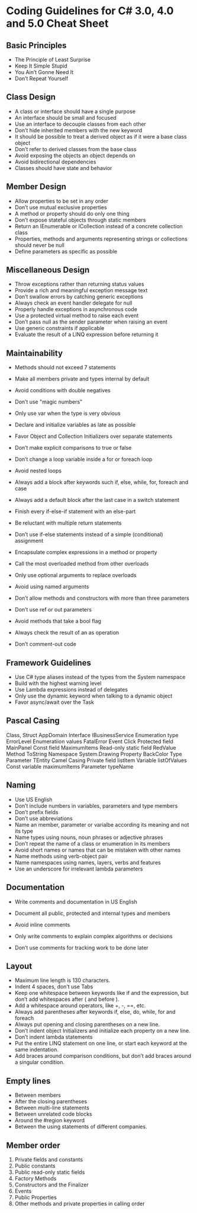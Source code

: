 # Coding Guidelines for C# 3.0, 4.0 and 5.0 Cheat Sheet

## Basic Principles
* The Principle of Least Surprise
* Keep It Simple Stupid
* You Ain’t Gonne Need It
* Don’t Repeat Yourself


## Class Design
* A class or interface should have a single purpose
* An interface should be small and focused
* Use an interface to decouple classes from each other
* Don’t hide inherited members with the new keyword
* It should be possible to treat a derived object as if it were
a base class object 
* Don’t refer to derived classes from the base class
* Avoid exposing the objects an object depends on
* Avoid bidirectional dependencies 
* Classes should have state and behavior 


## Member Design
* Allow properties to be set in any order
* Don’t use mutual exclusive properties 
* A method or property should do only one thing 
* Don’t expose stateful objects through static members
* Return an IEnumerable<T> or ICollection<T> instead
of a concrete collection class
* Properties, methods and arguments representing strings
or collections should never be null 
* Define parameters as specific as possible 
  
 
## Miscellaneous Design
* Throw exceptions rather than returning status values
* Provide a rich and meaningful exception message text
* Don’t swallow errors by catching generic exceptions
* Always check an event handler delegate for null
* Properly handle exceptions in asynchronous code
* Use a protected virtual method to raise each event
* Don’t pass null as the sender parameter when raising an event
* Use generic constraints if applicable
* Evaluate the result of a LINQ expression before returning it 

## Maintainability
* Methods should not exceed 7 statements 
* Make all members private and types internal by default

* Avoid conditions with double negatives 
* Don’t use "magic numbers" 
* Only use var when the type is very obvious 
* Declare and initialize variables as late as possible

* Favor Object and Collection Initializers over separate
statements 
* Don’t make explicit comparisons to true or false

* Don’t change a loop variable inside a for or foreach
loop 
* Avoid nested loops 
  
 
* Always add a block after keywords such if, else, while,
for, foreach and case 
* Always add a default block after the last case in a switch
statement 
* Finish every if-else-if statement with an else-part

* Be reluctant with multiple return statements 
* Don’t use if-else statements instead of a simple
(conditional) assignment	
* Encapsulate complex expressions in a method or
property 
* Call the most overloaded method from other overloads

* Only use optional arguments to replace overloads

* Avoid using named arguments 
* Don’t allow methods and constructors with more than
three parameters 
* Don’t use ref or out parameters 
* Avoid methods that take a bool flag 
* Always check the result of an as operation 
* Don’t comment-out code 


## Framework Guidelines
* Use C# type aliases instead of the types from the System
namespace 
* Build with the highest warning level 
* Use Lambda expressions instead of delegates 
* Only use the dynamic keyword when talking to a dynamic
object 
* Favor async/await over the Task 
 
 
## Pascal Casing
Class, Struct	AppDomain
Interface	IBusinessService
Enumeration type	ErrorLevel
Enumeratiion values	FatalError
Event	Click
Protected field	MainPanel
Const field	MaximumItems
Read-only static field	RedValue
Method	ToString
Namespace	System.Drawing
Property	BackColor
Type Parameter	TEntity
Camel Casing
Private field	listItem
Variable	listOfValues
Const variable	maximumItems
Parameter	typeName

## Naming
* Use US English 
* Don’t include numbers in variables, parameters and type
members	
* Don’t prefix fields 
* Don’t use abbreviations 
* Name an member, parameter or varialbe according its
meaning and not its type 
* Name types using nouns, noun phrases or adjective
phrases 
* Don’t repeat the name of a class or enumeration in its
members 
* Avoid short names or names that can be mistaken with
other names 
* Name methods using verb-object pair 
* Name namespaces using names, layers, verbs and
features 
* Use an underscore for irrelevant lambda parameters

  
 
## Documentation
* Write comments and documentation in US English

* Document all public, protected and internal types and
members 
* Avoid inline comments 
* Only write comments to explain complex algorithms or
decisions 
* Don’t use comments for tracking work to be done later


## Layout
* Maximum line length is 130 characters.
* Indent 4 spaces, don’t use Tabs
* Keep one whitespace between keywords like if and the
expression, but don’t add whitespaces after ( and
before ).
* Add a whitespace around operators, like +, -, ==, etc.
* Always add parentheses after keywords if, else, do,
while, for and foreach
* Always put opening and closing parentheses on a new
line.
* Don’t indent object Initializers and initialize each
property on a new line.
* Don’t indent lambda statements
* Put the entire LINQ statement on one line, or start each
keyword at the same indentation.
* Add braces around comparison conditions, but don’t add
braces around a singular condition.
  
 
## Empty lines
* Between members
* After the closing parentheses
* Between multi-line statements
* Between unrelated code blocks
* Around the #region keyword
* Between the using statements of different companies.


## Member order
1.	Private fields and constants
2.	Public constants
3.	Public read-only static fields
4.	Factory Methods
5.	Constructors and the Finalizer
6.	Events
7.	Public Properties
8.	Other methods and private properties in calling
order
